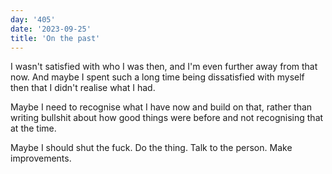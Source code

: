 ```yaml
---
day: '405'
date: '2023-09-25'
title: 'On the past'
---
```


I wasn't satisfied with who I was then, and I'm even further away from that now. And maybe I spent such a long time being dissatisfied with myself then that I didn't realise what I had.

Maybe I need to recognise what I have now and build on that, rather than writing bullshit about how good things were before and not recognising that at the time.

Maybe I should shut the fuck. Do the thing. Talk to the person. Make improvements.
